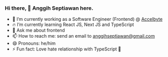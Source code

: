 ### Hi there, 👋 Anggih Septiawan here.

- 🚀 I’m currently working as a Software Engineer (Frontend) @ [Accelbyte](https://accelbyte.io/)
- 🔥 I’m currently learning React JS, Next JS and TypeScript
- 💬 Ask me about frontend
- 📫 How to reach me: send an email to anggihseptiawan@gmail.com
- 😄 Pronouns: he/him
- ⚡ Fun fact: Love hate relationship with TypeScript 🤣
